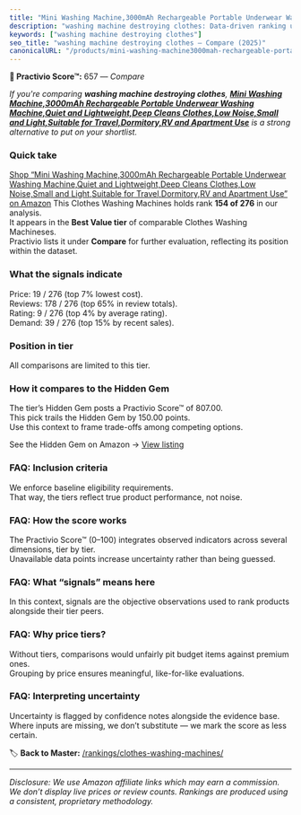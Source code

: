 ```yaml
---
title: "Mini Washing Machine,3000mAh Rechargeable Portable Underwear Washing Machine,Quiet and Lightweight,Deep Cleans Clothes,Low Noise,Small and Light,Suitable for Travel,Dormitory,RV and Apartment Use"
description: "washing machine destroying clothes: Data-driven ranking using the Practivio Score™. Positioned by quality, value, demand, findability, momentum."
keywords: ["washing machine destroying clothes"]
seo_title: "washing machine destroying clothes — Compare (2025)"
canonicalURL: "/products/mini-washing-machine3000mah-rechargeable-portable-underwear-washing-machinequiet-and-lightweightdeep-cleans-clotheslow-noisesmall-and-lightsuitable-for-traveldormitoryrv-and-apartment-use-B0FD39NN1V/"
---
```


**🛒 Practivio Score™:** 657 — _Compare_


*If you're comparing **washing machine destroying clothes**, **[Mini Washing Machine,3000mAh Rechargeable Portable Underwear Washing Machine,Quiet and Lightweight,Deep Cleans Clothes,Low Noise,Small and Light,Suitable for Travel,Dormitory,RV and Apartment Use](https://www.amazon.com/dp/B0FD39NN1V?tag=practivio-20)** is a strong alternative to put on your shortlist.*
### Quick take
[Shop “Mini Washing Machine,3000mAh Rechargeable Portable Underwear Washing Machine,Quiet and Lightweight,Deep Cleans Clothes,Low Noise,Small and Light,Suitable for Travel,Dormitory,RV and Apartment Use” on Amazon](https://www.amazon.com/dp/B0FD39NN1V?tag=practivio-20)
This Clothes Washing Machines holds rank **154 of 276** in our analysis.  
It appears in the **Best Value tier** of comparable Clothes Washing Machineses.  
Practivio lists it under **Compare** for further evaluation, reflecting its position within the dataset.

### What the signals indicate
Price: 19 / 276 (top 7% lowest cost).  
Reviews: 178 / 276 (top 65% in review totals).  
Rating: 9 / 276 (top 4% by average rating).  
Demand: 39 / 276 (top 15% by recent sales).

### Position in tier
All comparisons are limited to this tier.

### How it compares to the Hidden Gem
The tier’s Hidden Gem posts a Practivio Score™ of 807.00.  
This pick trails the Hidden Gem by 150.00 points.  
Use this context to frame trade-offs among competing options.  

See the Hidden Gem on Amazon → [View listing](https://www.amazon.com/dp/B01N68XF0O?tag=practivio-20)

### FAQ: Inclusion criteria
We enforce baseline eligibility requirements.  
That way, the tiers reflect true product performance, not noise.

### FAQ: How the score works
The Practivio Score™ (0–100) integrates observed indicators across several dimensions, tier by tier.  
Unavailable data points increase uncertainty rather than being guessed.

### FAQ: What “signals” means here
In this context, signals are the objective observations used to rank products alongside their tier peers.

### FAQ: Why price tiers?
Without tiers, comparisons would unfairly pit budget items against premium ones.  
Grouping by price ensures meaningful, like-for-like evaluations.

### FAQ: Interpreting uncertainty
Uncertainty is flagged by confidence notes alongside the evidence base.  
Where inputs are missing, we don’t substitute — we mark the score as less certain.

<!-- Missing template for Compare/CompareWithinPriceClass -->


🏷️ **Back to Master:** [/rankings/clothes-washing-machines/](/rankings/clothes-washing-machines/)

---
_Disclosure: We use Amazon affiliate links which may earn a commission. We don’t display live prices or review counts. Rankings are produced using a consistent, proprietary methodology._
